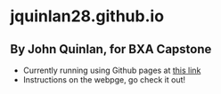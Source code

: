 # jquinlan28.github.io
## By John Quinlan, for BXA Capstone

- Currently running using Github pages at [this link](https://jquinlan28.github.io)
- Instructions on the webpge, go check it out!

